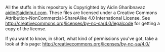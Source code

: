 All the stuffs in this repository is Copyrighted by Aidin Gharibnavaz <aidin@aidinhut.com>.
These files are licensed under a Creative Commons Attribution-NonCommercial-ShareAlike 4.0 International License.
See <http://creativecommons.org/licenses/by-nc-sa/4.0/legalcode> for getting a copy of the license.

If you want to know, in short, what kind of permissions you've got, take a look at this page:
<http://creativecommons.org/licenses/by-nc-sa/4.0/>
